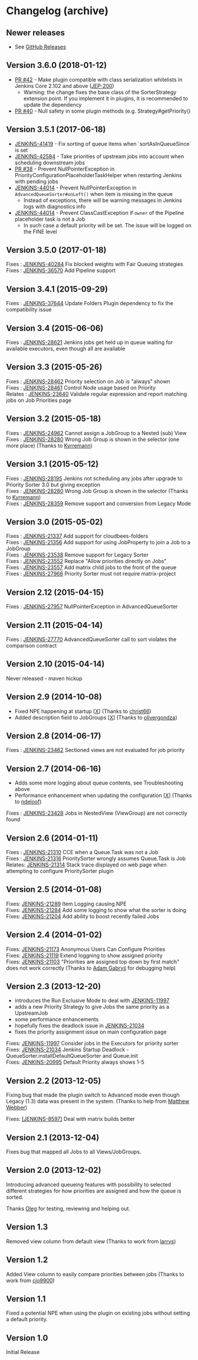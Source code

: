 # Changelog (archive)

## Newer releases

- See [GitHub Releases](https://github.com/jenkinsci/priority-sorter-plugin/releases)

## Version 3.6.0 (2018-01-12)

-   [PR
    \#42](https://github.com/jenkinsci/priority-sorter-plugin/pull/42) -
    Make plugin compatible with class serialization whitelists in
    Jenkins Core 2.102 and
    above ([JEP-200](https://github.com/jenkinsci/jep/tree/master/jep/200))
    -   Warning: the change fixes the base class of
        the SorterStrategy extension point. If you implement it in
        plugins, it is recommended to update the dependency
-   [PR
    \#40](https://github.com/jenkinsci/priority-sorter-plugin/pull/40) -
    Null safety in some plugin methods (e.g. Strategy\#getPriority()

## Version 3.5.1 (2017-06-18)

-   [JENKINS-41419](https://issues.jenkins-ci.org/browse/JENKINS-41419) -
    Fix sorting of queue items when \`sortAsInQueueSince\` is set
-   [JENKINS-42584](https://issues.jenkins-ci.org/browse/JENKINS-42584) -
    Take priorities of upstream jobs into account when scheduling
    downstream jobs
-   [PR
    \#38](https://github.com/jenkinsci/priority-sorter-plugin/pull/38) -
    Prevent NullPointerException in
    PriorityConfigurationPlaceholderTaskHelper when restarting Jenkins
    with pending jobs
-   [JENKINS-44014](https://issues.jenkins-ci.org/projects/JENKINS/issues/JENKINS-44014) -
    Prevent NullPointerException in `AdvancedQueueSorter#onLeft()` when
    item is missing in the queue
    -   Instead of exceptions, there will be warning messages in Jenkins
        logs with diagnostics info
-   [JENKINS-44014](https://issues.jenkins-ci.org/projects/JENKINS/issues/JENKINS-44014) -
    Prevent ClassCastException if `owner` of the Pipeline placeholder
    task is not a Job
    -   In such case a default priority will be set. The issue will be
        logged on the FINE level

## Version 3.5.0 (2017-01-18)

Fixes :
[JENKINS-40284](https://issues.jenkins-ci.org/browse/JENKINS-40284) Fix
blocked weights with Fair Queuing strategies  
Fixes :
[JENKINS-36570](https://issues.jenkins-ci.org/browse/JENKINS-36570) Add
Pipeline support

## Version 3.4.1 (2015-09-29)

Fixes :
[JENKINS-37644](https://issues.jenkins-ci.org/browse/JENKINS-37644)
Update Folders Plugin dependency to fix the compatibility issue

## Version 3.4 (2015-06-06)

Fixes :
[JENKINS-28621](https://issues.jenkins-ci.org/browse/JENKINS-28621)
Jenkins jobs get held up in queue waiting for available executors, even
though all are available

## Version 3.3 (2015-05-26)

Fixes :
[JENKINS-28462](https://issues.jenkins-ci.org/browse/JENKINS-28462)
Priority selection on Job is "always" shown  
Fixes :
[JENKINS-28461](https://issues.jenkins-ci.org/browse/JENKINS-28461)
Control Node usage based on Priority  
Relates :
[JENKINS-23640](https://issues.jenkins-ci.org/browse/JENKINS-23640)
Validate regular expression and report matching jobs on Job Priorities
page

## Version 3.2 (2015-05-18)

Fixes :
[JENKINS-24962](https://issues.jenkins-ci.org/browse/JENKINS-24962)
Cannot assign a JobGroup to a Nested (sub) View  
Fixes :
[JENKINS-28280](https://issues.jenkins-ci.org/browse/JENKINS-28280)
Wrong Job Group is shown in the selector (one more place) (Thanks
to [Kyrremann](https://github.com/Kyrremann))

## Version 3.1 (2015-05-12)

Fixes :
[JENKINS-28195](https://issues.jenkins-ci.org/browse/JENKINS-28195)
Jenkins not scheduling any jobs after upgrade to Priority Sorter 3.0 but
giving exception  
Fixes :
[JENKINS-28280](https://issues.jenkins-ci.org/browse/JENKINS-28280)
Wrong Job Group is shown in the selector (Thanks
to [Kyrremann](https://github.com/Kyrremann))  
Fixes :
[JENKINS-28359](https://issues.jenkins-ci.org/browse/JENKINS-28359)
Remove support and conversion from Legacy Mode

## Version 3.0 (2015-05-02)

Fixes :
[JENKINS-21337](https://issues.jenkins-ci.org/browse/JENKINS-21337) Add
support for cloudbees-folders  
Fixes :
[JENKINS-21356](https://issues.jenkins-ci.org/browse/JENKINS-21356) Add
support for using JobProperty to join a Job to a JobGroup  
Fixes :
[JENKINS-23538](https://issues.jenkins-ci.org/browse/JENKINS-23538)
Remove support for Legacy Sorter  
Fixes :
[JENKINS-23552](https://issues.jenkins-ci.org/browse/JENKINS-23552)
Replace "Allow priorities directly on Jobs"  
Fixes :
[JENKINS-23557](https://issues.jenkins-ci.org/browse/JENKINS-23557) Add
matrix child jobs to the front of the queue  
Fixes :
[JENKINS-27966](https://issues.jenkins-ci.org/browse/JENKINS-27966)
Priority Sorter must not require matrix-project

## Version 2.12 (2015-04-15)

Fixes :
[JENKINS-27957](https://issues.jenkins-ci.org/browse/JENKINS-27957)
NullPointerException in AdvancedQueueSorter

## Version 2.11 (2015-04-14)

Fixes :
[JENKINS-27770](https://issues.jenkins-ci.org/browse/JENKINS-27770)
AdvancedQueueSorter call to sort violates the comparison contract

## Version 2.10 (2015-04-14)

Never released - maven hickup

## Version 2.9 (2014-10-08)

-   Fixed NPE happening at startup
    \[[X](https://github.com/jenkinsci/priority-sorter-plugin/commit/72272f430d6aa45a3c48b7b339dbd14f1a70d5c7)\]
    (Thanks to [christ66](https://github.com/christ66))
-   Added description field to JobGroups
    \[[X](https://github.com/jenkinsci/priority-sorter-plugin/commit/d394479d589736d3c7f25d0fa3d69b60f6c0dd7c)\]
    (Thanks to [olivergondza](https://github.com/olivergondza))

## Version 2.8 (2014-06-17)

Fixes :
[JENKINS-23462](https://issues.jenkins-ci.org/browse/JENKINS-23462)
Sectioned views are not evaluated for job priority

## Version 2.7 (2014-06-16)

-   Adds some more logging about queue contents, see Troubleshooting
    above
-   Performance enhancement when updating the configuration
    \[[X](https://github.com/jenkinsci/priority-sorter-plugin/commit/e46b2b1fbc4396f441c69692eb328fb982325572)\]
    (Thanks to [ndeloof](https://github.com/ndeloof))

Fixes :
[JENKINS-23428](https://issues.jenkins-ci.org/browse/JENKINS-23428) Jobs
in NestedView (ViewGroup) are not correctly found

## Version 2.6 (2014-01-11)

Fixes :
[JENKINS-21310](https://issues.jenkins-ci.org/browse/JENKINS-21310) CCE
when a Queue.Task was not a Job  
Fixes :
[JENKINS-21316](https://issues.jenkins-ci.org/browse/JENKINS-21316)
PrioritySorter wrongly assumes Queue.Task is Job  
Relates:
[JENKINS-21314](https://issues.jenkins-ci.org/browse/JENKINS-21314)
Stack trace displayed on web page when attempting to configure
PrioritySorter plugin

## Version 2.5 (2014-01-08)

Fixes:
[JENKINS-21289](https://issues.jenkins-ci.org/browse/JENKINS-21289) Item
Logging causing NPE  
Fixes:
[JENKINS-21284](https://issues.jenkins-ci.org/browse/JENKINS-21284) Add
some logging to show what the sorter is doing  
Fixes:
[JENKINS-21204](https://issues.jenkins-ci.org/browse/JENKINS-21204) Add
ability to boost recently failed Jobs

## Version 2.4 (2014-01-02)

Fixes:
[JENKINS-21173](https://issues.jenkins-ci.org/browse/JENKINS-21173)
Anonymous Users Can Configure Priorities  
Fixes:
[JENKINS-21119](https://issues.jenkins-ci.org/browse/JENKINS-21119)
Extend loggning to show assigned priority  
Fixes:
[JENKINS-21103](https://issues.jenkins-ci.org/browse/JENKINS-21103)
"Priorities are assigned top down by first match" does not work
correctly (Thanks to [Adam Gabryś](http://www.adam.gabrys.biz/) for
debugging help)

## Version 2.3 (2013-12-20)

-   introduces the Run Exclusive Mode to deal with
    [JENKINS-11997](https://issues.jenkins-ci.org/browse/JENKINS-11997)
-   adds a new Priority Strategy to give Jobs the same priority as a
    UpstreamJob
-   some performance enhancements
-   hopefully fixes the deadlock issue in
    [JENKINS-21034](https://issues.jenkins-ci.org/browse/JENKINS-21034)
-   fixes the priority assignment issue on main configuration page

Fixes:
[JENKINS-11997](https://issues.jenkins-ci.org/browse/JENKINS-11997)
Consider jobs in the Executors for priority sorter  
Fixes:
[JENKINS-21034](https://issues.jenkins-ci.org/browse/JENKINS-21034)
Jenkins Startup Deadlock - QueueSorter.installDefaultQueueSorter and
Queue.init  
Fixes:
[JENKINS-20995](https://issues.jenkins-ci.org/browse/JENKINS-20995)
Default Priority always shows 1-5

## Version 2.2 (2013-12-05)

Fixing bug that made the plugin switch to Advanced mode even though
Legacy (1.3) data was present in the system. (Thanks to help from
[Matthew Webber](http://www.diamond.ac.uk/))

Fixes:
[\[JENKINS-8597\]](https://issues.jenkins-ci.org/browse/JENKINS-8597)
Deal with matrix builds better

## Version 2.1 (2013-12-04)

Fixes bug that mapped all Jobs to all Views/JobGroups.

## Version 2.0 (2013-12-02)

Introducing advanced queueing features with possibility to selected
different strategies for how priorities are assigned and how the queue
is sorted.

Thanks [Oleg](https://github.com/oleg-nenashev) for testing,
reviewing and helping out.

## Version 1.3

Removed view column from default view (Thanks to work
from [larrys](http://github.com/larrys/Hudson-Priority-Sorter-Plugin))

## Version 1.2

Added View column to easily compare priorities between jobs (Thanks to
work from
[cjo9900](http://github.com/cjo9900/Hudson-Priority-Sorter-Plugin))

## Version 1.1

Fixed a potential NPE when using the plugin on existing jobs without
setting a default priority.

## Version 1.0

Initial Release
